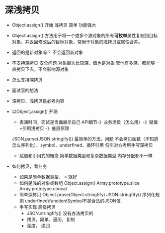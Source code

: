 # 深浅拷贝
- Object.assign() 开始
   浅拷贝 简单  功能强大


- Object.assign() 方法用于将一个或多个源对象的所有**可枚举**属性复制到目标对象，并返回修改后的目标对象，常用于对象的浅拷贝或属性合并。
- 返回的是新对象吗？
    不会返回新对象
- 不支持深拷贝
    安全问题 对象层次比较深，值也是对象 管他有多深，都能够一直拷贝下去，不会影响源对象
- 怎么支持深拷贝 

- 面试官的想法
- 深拷贝、浅拷贝是必考内容
- 以Object,assign() 开场
    - 表演时间，面试是当面展示自己
    API细节-》业务场景（怎么用）-》赋值+引用浅拷贝 -》底层原理


    JSON.parse(JSON.stringify()) 最简单的方法，问题
    不会拷贝函数（不知道怎么序列化）、symbol、underfined、循环引用
    勾引对方考察手写深拷贝
    - 赋值和引用式的概念
        简单数据类型和复杂数据类型 内存分配都不一样 


- 如何拷贝，看业务
    - 如果是简单数据类型， = 就好
    - 如何是浅的对象或数组
        Object.assign()
        Array.prototype.slice
        Array.prototype.concat
     - 简单深拷贝 Object.prase(Object.stringfify)
        JSON.stringfify() 序列化规则
        underfined\function\Symbol不是合法的JSON值
     - 手写实现  高级拷贝
        - JSON.stringfify() 没有办法拷贝的
        - 拷贝，简单，遍历，复制
        - 深度， 递归
